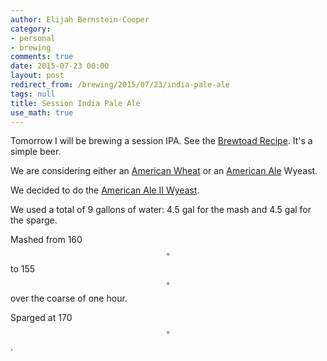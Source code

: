 ```yaml
---
author: Elijah Bernstein-Cooper
category:
- personal
- brewing
comments: true
date: 2015-07-23 00:00
layout: post
redirect_from: /brewing/2015/07/23/india-pale-ale
tags: null
title: Session India Pale Ale
use_math: true
---
```


Tomorrow I will be brewing a session IPA. See the [Brewtoad
Recipe](https://www.brewtoad.com/recipes/session-ipa-177). It's a simple beer.

We are considering either an [American Wheat](https://www.wyeastlab.com/rw_yeaststrain_detail.cfm?ID=126) or an [American Ale](https://www.wyeastlab.com/rw_yeaststrain_detail.cfm?ID=5) Wyeast.

We decided to do the [American Ale II Wyeast](https://www.wyeastlab.com/rw_yeaststrain_detail.cfm?ID=11).

We used a total of 9 gallons of water: 4.5 gal for the mash and 4.5 gal for the
sparge.

Mashed from 160$$^\circ$$ to 155$$^\circ$$ over the coarse of one hour. 

Sparged at 170$$^\circ$$.
